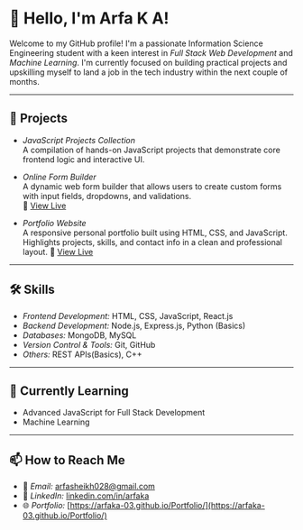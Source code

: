 # 👋 Hello, I'm Arfa K A!

Welcome to my GitHub profile! I'm a passionate Information Science Engineering student with a keen interest in *Full Stack Web Development* and *Machine Learning*. I'm currently focused on building practical projects and upskilling myself to land a job in the tech industry within the next couple of months.

---

## 🚀 Projects

- *JavaScript Projects Collection*  
  A compilation of hands-on JavaScript projects that demonstrate core frontend logic and interactive UI.

- *Online Form Builder*  
  A dynamic  web form builder that allows users to create custom forms with input fields, dropdowns, and validations.  
  🔗 [View Live](https://arfaka-03.github.io/Online-forms-website/loginPage.html)

- *Portfolio Website*  
  A responsive personal portfolio built using HTML, CSS, and JavaScript. Highlights projects, skills, and contact info in a clean and professional layout.
  🔗 [View Live](https://arfaka-03.github.io/Portfolio/)
---

## 🛠 Skills

- *Frontend Development:* HTML, CSS, JavaScript, React.js  
- *Backend Development:* Node.js, Express.js, Python (Basics)  
- *Databases:* MongoDB, MySQL  
- *Version Control & Tools:* Git, GitHub  
- *Others:* REST APIs(Basics), C++

---

## 🌱 Currently Learning

- Advanced JavaScript for Full Stack Development  
- Machine Learning
---

## 📫 How to Reach Me

- 📧 *Email:* [arfasheikh028@gmail.com](mailto:arfasheikh028@gmail.com)  
- 💼 *LinkedIn:* [linkedin.com/in/arfaka](https://www.linkedin.com/in/arfaka)  
- 🌐 *Portfolio:* [https://arfaka-03.github.io/Portfolio/](https://arfaka-03.github.io/Portfolio/)
